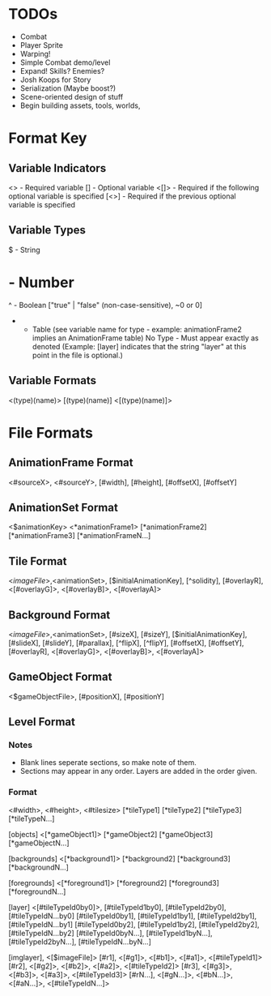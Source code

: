 # TODOs

* Combat
* Player Sprite
* Warping!
* Simple Combat demo/level
* Expand! Skills? Enemies?
* Josh Koops for Story
* Serialization (Maybe boost?)
* Scene-oriented design of stuff
* Begin building assets, tools, worlds,

# Format Key

## Variable Indicators

<> - Required variable
[] - Optional variable
<[]> - Required if the following optional variable is specified
[<>] - Required if the previous optional variable is specified

## Variable Types

$ - String
# - Number
^ - Boolean ["true" | "false" (non-case-sensitive), ~0 or 0]
* - Table (see variable name for type - example: animationFrame2 implies an AnimationFrame table)
No Type - Must appear exactly as denoted (Example: [layer] indicates that the string "layer" at this point in the file is optional.)

## Variable Formats

<(type)(name)>
[(type)(name)]
<[(type)(name)]>

# File Formats

## AnimationFrame Format
<#sourceX>, <#sourceY>, [#width], [#height], [#offsetX], [#offsetY]

## AnimationSet Format

<$animationKey>
<*animationFrame1>
[*animationFrame2]
[*animationFrame3]
[*animationFrameN...]

## Tile Format

<$imageFile>, <$animationSet>, [$initialAnimationKey], [^solidity],
    [#overlayR], <[#overlayG]>, <[#overlayB]>, <[#overlayA]>

## Background Format

<$imageFile>, <$animationSet>, [#sizeX], [#sizeY], [$initialAnimationKey],
    [#slideX], [#slideY], [#parallax], [^flipX], [^flipY], [#offsetX], [#offsetY],
    [#overlayR], <[#overlayG]>, <[#overlayB]>, <[#overlayA]>

## GameObject Format

<$gameObjectFile>, [#positionX], [#positionY]

## Level Format

### Notes

- Blank lines seperate sections, so make note of them.
- Sections may appear in any order. Layers are added in the order given.

### Format

<#width>, <#height>, <#tilesize>
[*tileType1]
[*tileType2]
[*tileType3]
[*tileTypeN...]

[objects]
<[*gameObject1]>
[*gameObject2]
[*gameObject3]
[*gameObjectN...]

[backgrounds]
<[*background1]>
[*background2]
[*background3]
[*backgroundN...]

[foregrounds]
<[*foreground1]>
[*foreground2]
[*foreground3]
[*foregroundN...]

[layer]
<[#tileTypeId0by0]>, [#tileTypeId1by0], [#tileTypeId2by0], [#tileTypeIdN...by0]
[#tileTypeId0by1], [#tileTypeId1by1], [#tileTypeId2by1], [#tileTypeIdN...by1]
[#tileTypeId0by2], [#tileTypeId1by2], [#tileTypeId2by2], [#tileTypeIdN...by2]
[#tileTypeId0byN...], [#tileTypeId1byN...], [#tileTypeId2byN...], [#tileTypeIdN...byN...]

[imglayer], <[$imageFile]>
[#r1], <[#g1]>, <[#b1]>, <[#a1]>, <[#tileTypeId1]>
[#r2], <[#g2]>, <[#b2]>, <[#a2]>, <[#tileTypeId2]>
[#r3], <[#g3]>, <[#b3]>, <[#a3]>, <[#tileTypeId3]>
[#rN...], <[#gN...]>, <[#bN...]>, <[#aN...]>, <[#tileTypeIdN...]>
